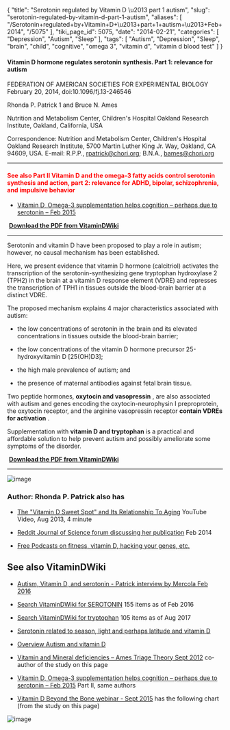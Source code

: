 {
    "title": "Serotonin regulated by Vitamin D \u2013 part 1 autism",
    "slug": "serotonin-regulated-by-vitamin-d-part-1-autism",
    "aliases": [
        "/Serotonin+regulated+by+Vitamin+D+\u2013+part+1+autism+\u2013+Feb+2014",
        "/5075"
    ],
    "tiki_page_id": 5075,
    "date": "2014-02-21",
    "categories": [
        "Depression",
        "Autism",
        "Sleep"
    ],
    "tags": [
        "Autism",
        "Depression",
        "Sleep",
        "brain",
        "child",
        "cognitive",
        "omega 3",
        "vitamin d",
        "vitamin d blood test"
    ]
}


#### Vitamin D hormone regulates serotonin synthesis. Part 1: relevance for autism

FEDERATION OF AMERICAN SOCIETIES FOR EXPERIMENTAL BIOLOGY February 20, 2014, doi:10.1096/fj.13-246546 

Rhonda P. Patrick 1 and Bruce N. Ames

Nutrition and Metabolism Center, Children's Hospital Oakland Research Institute, Oakland, California, USA

Correspondence: Nutrition and Metabolism Center, Children's Hospital Oakland Research Institute, 5700 Martin Luther King Jr. Way, Oakland, CA 94609, USA. E-mail: R.P.P., rpatrick@chori.org; B.N.A., bames@chori.org

---

#### <span style="color:#F00;">See also Part II Vitamin D and the omega-3 fatty acids control serotonin synthesis and action, part 2: relevance for ADHD, bipolar, schizophrenia, and impulsive behavior</span>

* [Vitamin D, Omega-3 supplementation helps cognition – perhaps due to serotonin – Feb 2015](/posts/vitamin-d-omega-3-supplementation-helps-cognition-perhaps-due-to-serotonin)

 **<i class="fas fa-file-pdf" style="margin-right: 0.3em;"></i><a href="https://d378j1rmrlek7x.cloudfront.net/attachments/pdf/patrick-ames-part-2.pdf">Download the PDF from VitaminDWiki</a>** 

---

Serotonin and vitamin D have been proposed to play a role in autism; however, no causal mechanism has been established. 

Here, we present evidence that vitamin D hormone (calcitriol) activates the transcription of the serotonin-synthesizing gene tryptophan hydroxylase 2 (TPH2) in the brain at a vitamin D response element (VDRE) and represses the transcription of TPH1 in tissues outside the blood-brain barrier at a distinct VDRE. 

The proposed mechanism explains 4 major characteristics associated with autism: 

* the low concentrations of serotonin in the brain and its elevated concentrations in tissues outside the blood-brain barrier; 

* the low concentrations of the vitamin D hormone precursor 25-hydroxyvitamin D <span>[25(OH)D3]</span>; 

* the high male prevalence of autism; and 

* the presence of maternal antibodies against fetal brain tissue. 

Two peptide hormones,  **oxytocin and vasopressin** , are also associated with autism and genes encoding the oxytocin-neurophysin I preproprotein, the oxytocin receptor, and the arginine vasopressin receptor  **contain VDREs for activation** . 

Supplementation with  **vitamin D and tryptophan**  is a practical and affordable solution to help prevent autism and possibly ameliorate some symptoms of the disorder.

 **<i class="fas fa-file-pdf" style="margin-right: 0.3em;"></i><a href="https://d378j1rmrlek7x.cloudfront.net/attachments/pdf/vitamin-d-hormone-regulates-serotonin-synthesis.pdf">Download the PDF from VitaminDWiki</a>** 

---

<img src="https://d378j1rmrlek7x.cloudfront.net/attachments/jpeg/patrick.jpg" alt="image">

### Author: Rhonda P. Patrick also has

* [The "Vitamin D Sweet Spot" and Its Relationship To Aging](http://www.youtube.com/watch?v=uc815fQn8iY&list=UUWF8SqJVNlx-ctXbLswcTcA&feature=c4-overview) YouTube Video, Aug 2013, 4 minute

* [Reddit Journal of Science forum discussing her publication](http://www.reddit.com/r/science/comments/1yk41h/in_faseb_journal_today_serotonin_oxytocin_and/) Feb 2014

* [Free Podcasts on fitness, vitamin D, hacking your genes, etc.](https://itunes.apple.com/us/podcast/foundmyfitness/id818198322)

## See also VitaminDWiki

* [Autism, Vitamin D, and serotonin - Patrick interview by Mercola Feb 2016](/posts/autism-vitamin-d-and-serotonin-patrick-interview-by-mercola)

* [Search VitaminDWiki for SEROTONIN](https://www.VitaminDWiki.com/Search+Results?hl=en&oe=UTF-8&ie=UTF-8&btnG=Google+Search&googles.x=0&googles.y=0&q=Serotonin&domains=VitaminDWiki.com&sitesearch=VitaminDWiki.com)  155 items as of Feb 2016

* [Search VitaminDWiki for tryptophan](https://www.VitaminDWiki.com/Search+Results?hl=en&oe=UTF-8&ie=UTF-8&btnG=Google+Search&googles.x=0&googles.y=0&q=+tryptophan&domains=VitaminDWiki.com&sitesearch=VitaminDWiki.com)  105 items as of Aug 2017

* [Serotonin related to season, light and perhaps latitude and vitamin D](/posts/serotonin-related-to-season-light-and-perhaps-latitude-and-vitamin-d)

* [Overview Autism and vitamin D](/posts/overview-autism-and-vitamin-d)

* [Vitamin and Mineral deficiencies – Ames Triage Theory Sept 2012](/posts/vitamin-and-mineral-deficiencies-ames-triage-theory) co-author of the study on this page

* [Vitamin D, Omega-3 supplementation helps cognition – perhaps due to serotonin – Feb 2015](/posts/vitamin-d-omega-3-supplementation-helps-cognition-perhaps-due-to-serotonin)  Part II, same authors

* [Vitamin D Beyond the Bone webinar - Sept 2015](/posts/vitamin-d-beyond-the-bone-webinar) has the following chart (from the study on this page)

<img src="https://d378j1rmrlek7x.cloudfront.net/attachments/jpeg/serotonin-and-vitamin-d.jpg" alt="image">